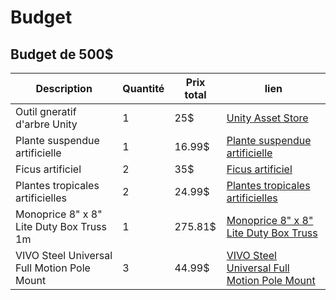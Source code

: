 # Budget

## Budget de 500$

| Description | Quantité    | Prix total  | lien        |
| ----------- | ----------- | ----------- | ----------- |
| Outil gneratif d'arbre Unity      | 1       | 25$      | [Unity Asset Store](https://assetstore.unity.com/packages/tools/modeling/treegen-2023-procedural-tree-generator-244180)       |
| Plante suspendue artificielle                  | 1        | 16.99$        | [Plante suspendue artificielle](https://www.amazon.ca/-/fr/guirlandes-vignes-artificielles-feuilles-suspendre/dp/B088QC9H45/ref=sr_1_7?__mk_fr_CA=%C3%85M%C3%85%C5%BD%C3%95%C3%91&crid=2I5AZPMTL6L&dib=eyJ2IjoiMSJ9.cTKRtsU6QejhpHMS3jVizSfdgSRWIE4h9OxgXULw5IKU6PSSMD_PjTZZanOhGwCTUBwZ06XDilohsekzbJLEwHXfTu02YFjYGcAShrnhytMTSaZMh3MUGeQYF2NPX_DIENWkNU1eiuT1HHfCYZfiF8OKQu_3Q59Vxt7H9sR-uxKapmTJ6FsaBZbXzlpoHzbMRv-55Z3DV_jmwJLRuWE9s1zMy_KtDxl5duZC_nKINaD5BQV2XqiV-kjsHhkyOa-NR11pasZuPB0g3Pfrt8AnZ6cSUmXnODR8OZr7dSTCeATUCnT_0Wb7KRoS5Cmf8jVnd36QcT8G2xARk0V7eZiRMUDn7n2GctT5umMpgHUiiTj8FRfo397yg6HM7sjqUQE-2e5fEdVhknWWU8QbW1JivNky8Kqn-H1TiQ5xkAC4jT8_uQ4Ugp0rN9Ht4DpO1n0G) |
| Ficus artificiel                               | 2        | 35$        | [Ficus artificiel](https://www.amazon.ca/-/fr/guirlandes-vignes-artificielles-feuilles-suspendre/dp/B088QC9H45/ref=sr_1_7?__mk_fr_CA=%C3%85M%C3%85%C5%BD%C3%95%C3%91&crid=2I5AZPMTL6L&dib=eyJ2IjoiMSJ9.cTKRtsU6QejhpHMS3jVizSfdgSRWIE4h9OxgXULw5IKU6PSSMD_PjTZZanOhGwCTUBwZ06XDilohsekzbJLEwHXfTu02YFjYGcAShrnhytMTSaZMh3MUGeQYF2NPX_DIENWkNU1eiuT1HHfCYZfiF8OKQu_3Q59Vxt7H9sR-uxKapmTJ6FsaBZbXzlpoHzbMRv-55Z3DV_jmwJLRuWE9s1zMy_KtDxl5duZC_nKINaD5BQV2XqiV-kjsHhkyOa-NR11pasZuPB0g3Pfrt8AnZ6cSUmXnODR8OZr7dSTCeATUCnT_0Wb7KRoS5Cmf8jVnd36QcT8G2xARk0V7eZiRMUDn7n2GctT5umMpgHUiiTj8FRfo397yg6HM7sjqUQE-2e5fEdVhknWWU8QbW1JivNky8Kqn-H1TiQ5xkAC4jT8_uQ4Ugp0rN9Ht4DpO1n0G) |
| Plantes tropicales artificielles               | 2        | 24.99$        | [Plantes tropicales artificielles](https://www.amazon.ca/artificielles-suspendre-d%C3%A9coration-dint%C3%A9rieur-dext%C3%A9rieur/dp/B0CJRJF793/ref=sr_1_2_sspa?__mk_fr_CA=%C3%85M%C3%85%C5%BD%C3%95%C3%91&crid=1D3EN84WHDXWO&dib=eyJ2IjoiMSJ9.fF3Qrb1WtmsPOVAnW8Kw16-wyaKalAeDa8a4RmvJX_GgHGSAOnlyemg9jCu6NbJXs_HpgEC8stwYzf4jU6tiJb4D7W4q7DtEthhtuCPZ-9B8rr-nnLMKigdvhI_EOol7SRtxqdbCB-viHfHPke_4oAPdEn48w2JhxYGeJYh6vT5AJwObo4JohGNXngPEv9SNBRAiy4Ue5TbvpcCb55XUx-ZbvdU4P-auslhPvvcojr-II_c43LdligZLaSWUezeFCcPuxG9uoW5ry1Qujgi50306MAr70fNK_RVn2h6BLhw.uzIQJPUVHz7w_saqfFfdPlGBpsznUexNdbLJ9GUldPw&dib_tag=se&keywords=fausse%2Bplante&qid=1737655601&sprefix=fausse%2Bplante%2Caps%2C66&sr=8-2-spons&sp_csd=d2lkZ2V0TmFtZT1zcF9hdGY&th=1) |
| Monoprice 8" x 8" Lite Duty Box Truss 1m       | 1        | 275.81$        | [Monoprice 8" x 8" Lite Duty Box Truss](https://www.amazon.ca/Stage-Right-Truss-3-28ft-Hardware/dp/B076HVBXL8/ref=asc_df_B076HVBXL8/?tag=googleshopc0c-20&linkCode=df0&hvadid=706828401332&hvpos=&hvnetw=g&hvrand=376354606448373898&hvpone=&hvptwo=&hvqmt=&hvdev=c&hvdvcmdl=&hvlocint=&hvlocphy=9000456&hvtargid=pla-826352190920&psc=1&mcid=ab968b4b48203dc0810218c347a42163&gad_source=1) |
| VIVO Steel Universal Full Motion Pole Mount   | 3        | 44.99$       | [VIVO Steel Universal Full Motion Pole Mount](https://www.amazon.ca/VIVO-Universal-Monitor-Removable-MOUNT-POLE01A/dp/B083F3RPRK/ref=sr_1_47?crid=1VQR4KELSF17C&dib=eyJ2IjoiMSJ9.0lQqciJcxCZyeSH_Y_4_nF0sqLaHlU_4ibGj4Z6wYcZuuMA3kayO2yshDtemcDuQKAQ9FKdI6tljqGLO_f5vs65dV3CDtIBxFwjk1QtiJnRzon-e_B3-AMbM97cwRsmgpPShhIZ8fgV-nzWt10RtydOgvIaTKrBrKPeySYZcvnM9FNpwMpB3n094UmMPXArCKv_gfbzBv-uEnbIL8FUsSpala_YLCWQg5nG6UjBympIoHy5ob8WjUGcGvOEOEj7CGkGe6BrDWvZ__SFQgQ5axChJXCFtcmMjWz1qCHyLcHcgZCDOsovnNDDtTqPLlwWRtg3KvDyty1vXNpa6KdNnShvSihF4LL6UbE2JiDONebk6291gKgqSiBdRaFS60qAzqEHlffZZCt0NYmq-q_Rc2h214T5s2zF3qsWHD6vba-7ukSTqU3DEQmAKfAQHLh18.DwYAjmISIlo0HZwS2IeoDa7GE2GWEQC8Ebfb7ZtZrx8) |
